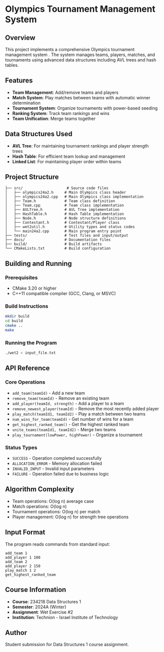 # Olympics Tournament Management System

## Overview
This project implements a comprehensive Olympics tournament management system . The system manages teams, players, matches, and tournaments using advanced data structures including AVL trees and hash tables.

## Features
- **Team Management**: Add/remove teams and players
- **Match System**: Play matches between teams with automatic winner determination
- **Tournament System**: Organize tournaments with power-based seeding
- **Ranking System**: Track team rankings and wins
- **Team Unification**: Merge teams together

## Data Structures Used
- **AVL Tree**: For maintaining tournament rankings and player strength trees
- **Hash Table**: For efficient team lookup and management
- **Linked List**: For maintaining player order within teams

## Project Structure
```
├── src/                    # Source code files
│   ├── olympics24a2.h     # Main Olympics class header
│   ├── olympics24a2.cpp   # Main Olympics class implementation
│   ├── Team.h             # Team class definition
│   ├── Team.cpp           # Team class implementation
│   ├── AVLTree.h          # AVL Tree implementation
│   ├── HashTable.h        # Hash Table implementation
│   ├── Node.h             # Node structure definitions
│   ├── Contestant.h       # Contestant/Player class
│   ├── wet2util.h         # Utility types and status codes
│   └── main24a2.cpp       # Main program entry point
├── tests/                 # Test files and input/output
├── docs/                  # Documentation files
├── build/                 # Build artifacts
└── CMakeLists.txt         # Build configuration
```

## Building and Running

### Prerequisites
- CMake 3.20 or higher
- C++11 compatible compiler (GCC, Clang, or MSVC)

### Build Instructions
```bash
mkdir build
cd build
cmake ..
make
```

### Running the Program
```bash
./wet2 < input_file.txt
```

## API Reference

### Core Operations
- `add_team(teamId)` - Add a new team
- `remove_team(teamId)` - Remove an existing team
- `add_player(teamId, strength)` - Add a player to a team
- `remove_newest_player(teamId)` - Remove the most recently added player
- `play_match(teamId1, teamId2)` - Play a match between two teams
- `num_wins_for_team(teamId)` - Get number of wins for a team
- `get_highest_ranked_team()` - Get the highest ranked team
- `unite_teams(teamId1, teamId2)` - Merge two teams
- `play_tournament(lowPower, highPower)` - Organize a tournament

### Status Types
- `SUCCESS` - Operation completed successfully
- `ALLOCATION_ERROR` - Memory allocation failed
- `INVALID_INPUT` - Invalid input parameters
- `FAILURE` - Operation failed due to business logic

## Algorithm Complexity
- Team operations: O(log n) average case
- Match operations: O(log n) 
- Tournament operations: O(log n) per match
- Player management: O(log n) for strength tree operations

## Input Format
The program reads commands from standard input:
```
add_team 1
add_player 1 100
add_team 2
add_player 2 150
play_match 1 2
get_highest_ranked_team
```

## Course Information
- **Course**: 234218 Data Structures 1
- **Semester**: 2024A (Winter)
- **Assignment**: Wet Exercise #2
- **Institution**: Technion - Israel Institute of Technology

## Author
Student submission for Data Structures 1 course assignment.

